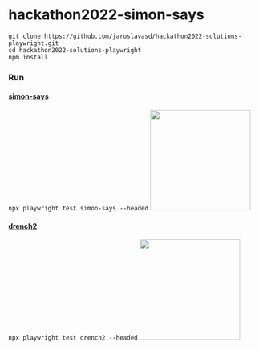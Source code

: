 # hackathon2022-simon-says

```
git clone https://github.com/jaroslavasd/hackathon2022-solutions-playwright.git
cd hackathon2022-solutions-playwright
npm install
```

### Run
#### [simon-says](https://weslleyaraujo.github.io/react-simon-says/)
```npx playwright test simon-says --headed```
<img src="images/simon-says.png" width="200">

#### [drench2](http://www.flashbynight.com/drench2/)
```npx playwright test drench2 --headed```
<img src="images/drench2.png" width="200">